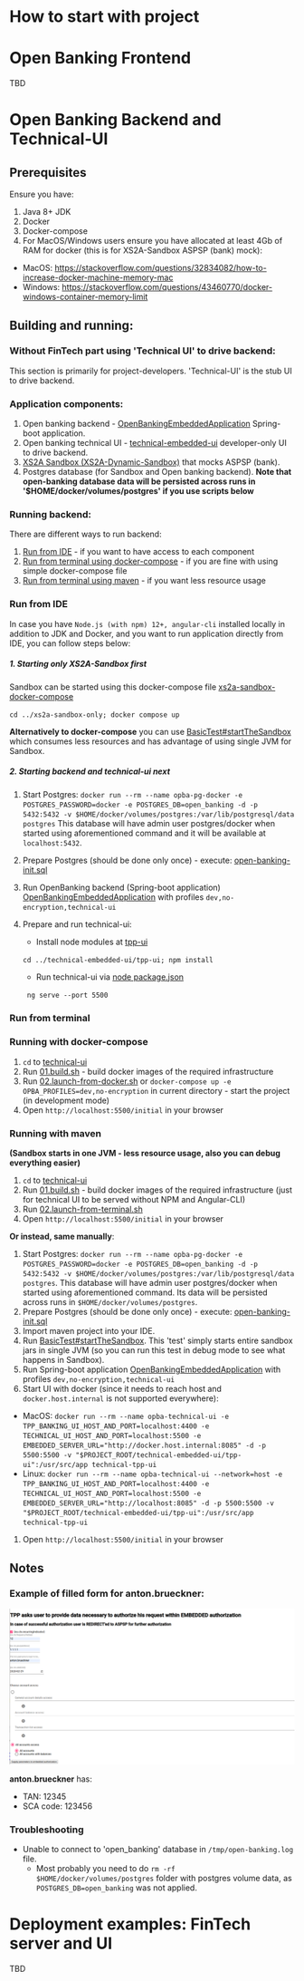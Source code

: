 # How to start with project

# Open Banking Frontend 
TBD

# Open Banking Backend and Technical-UI

## Prerequisites

Ensure you have:
 1. Java 8+ JDK
 1. Docker
 1. Docker-compose
 1. For MacOS/Windows users ensure you have allocated at least 4Gb of RAM for docker (this is for XS2A-Sandbox ASPSP (bank) mock):
  - MacOS: https://stackoverflow.com/questions/32834082/how-to-increase-docker-machine-memory-mac
  - Windows: https://stackoverflow.com/questions/43460770/docker-windows-container-memory-limit

## Building and running:

### Without FinTech part using 'Technical UI' to drive backend:

This section is primarily for project-developers. 'Technical-UI' is the stub UI to drive backend.

### Application components:

 1. Open banking backend - 
 [OpenBankingEmbeddedApplication](../opba-embedded-starter/src/main/java/de/adorsys/opba/starter/OpenBankingEmbeddedApplication.java) 
 Spring-boot application.
 1. Open banking technical UI - [technical-embedded-ui](../technical-embedded-ui) developer-only UI to drive backend.
 1. [XS2A Sandbox (XS2A-Dynamic-Sandbox)](../how-to-start-with-project/xs2a-sandbox-only/docker-compose.yml) that mocks ASPSP (bank).
 1. Postgres database (for Sandbox and Open banking backend). 
 **Note that open-banking database data will be persisted across runs in '$HOME/docker/volumes/postgres' if you use scripts below**

### Running backend:
 
There are different ways to run backend:
 1. [Run from IDE](#run-from-ide) - if you want to have access to each component
 1. [Run from terminal using docker-compose](#running-with-docker-compose) - if you are fine with using simple docker-compose file
 1. [Run from terminal using maven](#running-with-maven) - if you want less resource usage

### Run from IDE
In case you have `Node.js (with npm) 12+, angular-cli` installed locally in addition to JDK and Docker, and you want to run 
application directly from IDE, you can follow steps below:

##### 1. Starting only XS2A-Sandbox first

Sandbox can be started using this docker-compose file [xs2a-sandbox-docker-compose](../how-to-start-with-project/xs2a-sandbox-only/docker-compose.yml)

 `cd ../xs2a-sandbox-only; docker compose up`

**Alternatively to docker-compose** you can use 
[BasicTest#startTheSandbox](../opba-protocols/sandboxes/xs2a-sandbox/src/test/java/de/adorsys/opba/protocol/xs2a/testsandbox/BasicTest.java)
which consumes less resources and has advantage of using single JVM for Sandbox.

##### 2. Starting backend and technical-ui next

 1. Start Postgres: `docker run --rm --name opba-pg-docker -e POSTGRES_PASSWORD=docker -e POSTGRES_DB=open_banking -d -p 5432:5432 -v $HOME/docker/volumes/postgres:/var/lib/postgresql/data postgres`
 This database will have admin user postgres/docker when started using aforementioned command and it will be available at `localhost:5432`.
 1. Prepare Postgres (should be done only once) - execute: [open-banking-init.sql](../opba-db/src/main/resources/init.sql) 
 1. Run OpenBanking backend (Spring-boot application) [OpenBankingEmbeddedApplication](../opba-embedded-starter/src/main/java/de/adorsys/opba/starter/OpenBankingEmbeddedApplication.java) 
 with profiles `dev,no-encryption,technical-ui`
 1. Prepare and run technical-ui:
    - Install node modules at [tpp-ui](../technical-embedded-ui/tpp-ui/) 
    
    `cd ../technical-embedded-ui/tpp-ui; npm install`
    - Run technical-ui via [node package.json](../technical-embedded-ui/tpp-ui/package.json)
    
    ` ng serve --port 5500`
 
### Run from terminal

### Running with docker-compose

  1. `cd` to [technical-ui](technical-ui)
  1. Run [01.build.sh](technical-ui/01.build.sh) - build docker images of the required infrastructure
  1. Run [02.launch-from-docker.sh](technical-ui/02.launch-from-docker.sh) or `docker-compose up -e OPBA_PROFILES=dev,no-encryption` in current directory - start the project (in development mode)
  1. Open `http://localhost:5500/initial` in your browser
  
### Running with maven 
**(Sandbox starts in one JVM - less resource usage, also you can debug everything easier)**
  
  1. `cd` to [technical-ui](technical-ui)
  1. Run [01.build.sh](technical-ui/01.build.sh) - build docker images of the required infrastructure (just for technical UI to be served without NPM and Angular-CLI)
  1. Run [02.launch-from-terminal.sh](technical-ui/02.launch-from-terminal.sh)
  1. Open `http://localhost:5500/initial` in your browser
  
  **Or instead, same manually**:
  
  1. Start Postgres: `docker run --rm --name opba-pg-docker -e POSTGRES_PASSWORD=docker -e POSTGRES_DB=open_banking -d -p 5432:5432 -v $HOME/docker/volumes/postgres:/var/lib/postgresql/data postgres`. 
  This database will have admin user postgres/docker when started using aforementioned command. Its data will be persisted
  across runs in `$HOME/docker/volumes/postgres`.
  1. Prepare Postgres (should be done only once) - execute: [open-banking-init.sql](../opba-db/src/main/resources/init.sql) 
  1. Import maven project into your IDE. 
  1. Run [BasicTest#startTheSandbox](../opba-protocols/sandboxes/xs2a-sandbox/src/test/java/de/adorsys/opba/protocol/xs2a/testsandbox/BasicTest.java). 
  This 'test' simply starts entire sandbox jars in single JVM (so you can run this test in debug mode to see what happens in Sandbox).
  1. Run Spring-boot application [OpenBankingEmbeddedApplication](../opba-embedded-starter/src/main/java/de/adorsys/opba/starter/OpenBankingEmbeddedApplication.java) 
  with profiles `dev,no-encryption,technical-ui`
  1. Start UI with docker (since it needs to reach host and `docker.host.internal` is not supported everywhere):
   - MacOS:
   `docker run --rm --name opba-technical-ui -e TPP_BANKING_UI_HOST_AND_PORT=localhost:4400 -e TECHNICAL_UI_HOST_AND_PORT=localhost:5500 -e EMBEDDED_SERVER_URL="http://docker.host.internal:8085" -d -p 5500:5500 -v "$PROJECT_ROOT/technical-embedded-ui/tpp-ui":/usr/src/app technical-tpp-ui`
   - Linux:
    `docker run --rm --name opba-technical-ui --network=host -e TPP_BANKING_UI_HOST_AND_PORT=localhost:4400 -e TECHNICAL_UI_HOST_AND_PORT=localhost:5500 -e EMBEDDED_SERVER_URL="http://localhost:8085" -d -p 5500:5500 -v "$PROJECT_ROOT/technical-embedded-ui/tpp-ui":/usr/src/app technical-tpp-ui`
  1. Open `http://localhost:5500/initial` in your browser

## Notes

### Example of filled form for anton.brueckner:

![Embedded authorization form](images/embedded-anton-brueckner.png)

**anton.brueckner** has:
 - TAN: 12345 
 - SCA code: 123456
 
 ### Troubleshooting
 
  - Unable to connect to 'open_banking' database in `/tmp/open-banking.log` file. 
     - Most probably you need to do `rm -rf $HOME/docker/volumes/postgres` folder with postgres volume data,
       as `POSTGRES_DB=open_banking` was not applied.


# Deployment examples: FinTech server and UI
TBD
